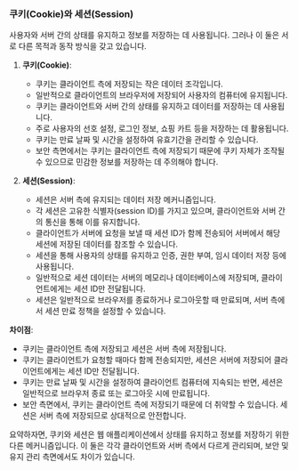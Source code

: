 ### 쿠키(Cookie)와 세션(Session)
사용자와 서버 간의 상태를 유지하고 정보를 저장하는 데 사용됩니다. 그러나 이 둘은 서로 다른 목적과 동작 방식을 갖고 있습니다.

1. **쿠키(Cookie)**:
   - 쿠키는 클라이언트 측에 저장되는 작은 데이터 조각입니다.
   - 일반적으로 클라이언트의 브라우저에 저장되어 사용자의 컴퓨터에 유지됩니다.
   - 쿠키는 클라이언트와 서버 간의 상태를 유지하고 데이터를 저장하는 데 사용됩니다.
   - 주로 사용자의 선호 설정, 로그인 정보, 쇼핑 카트 등을 저장하는 데 활용됩니다.
   - 쿠키는 만료 날짜 및 시간을 설정하여 유효기간을 관리할 수 있습니다.
   - 보안 측면에서는 쿠키는 클라이언트 측에 저장되기 때문에 쿠키 자체가 조작될 수 있으므로 민감한 정보를 저장하는 데 주의해야 합니다.

2. **세션(Session)**:
   - 세션은 서버 측에 유지되는 데이터 저장 메커니즘입니다.
   - 각 세션은 고유한 식별자(session ID)를 가지고 있으며, 클라이언트와 서버 간의 통신을 통해 이를 유지합니다.
   - 클라이언트가 서버에 요청을 보낼 때 세션 ID가 함께 전송되어 서버에서 해당 세션에 저장된 데이터를 참조할 수 있습니다.
   - 세션을 통해 사용자의 상태를 유지하고 인증, 권한 부여, 임시 데이터 저장 등에 사용됩니다.
   - 일반적으로 세션 데이터는 서버의 메모리나 데이터베이스에 저장되며, 클라이언트에게는 세션 ID만 전달됩니다.
   - 세션은 일반적으로 브라우저를 종료하거나 로그아웃할 때 만료되며, 서버 측에서 세션 만료 정책을 설정할 수 있습니다.

**차이점**:
- 쿠키는 클라이언트 측에 저장되고 세션은 서버 측에 저장됩니다.
- 쿠키는 클라이언트가 요청할 때마다 함께 전송되지만, 세션은 서버에 저장되어 클라이언트에게는 세션 ID만 전달됩니다.
- 쿠키는 만료 날짜 및 시간을 설정하여 클라이언트 컴퓨터에 지속되는 반면, 세션은 일반적으로 브라우저 종료 또는 로그아웃 시에 만료됩니다.
- 보안 측면에서, 쿠키는 클라이언트 측에 저장되기 때문에 더 취약할 수 있습니다. 세션은 서버 측에 저장되므로 상대적으로 안전합니다.

요약하자면, 쿠키와 세션은 웹 애플리케이션에서 상태를 유지하고 정보를 저장하기 위한 다른 메커니즘입니다. 
이 둘은 각각 클라이언트와 서버 측에서 다르게 관리되며, 보안 및 유지 관리 측면에서도 차이가 있습니다.
